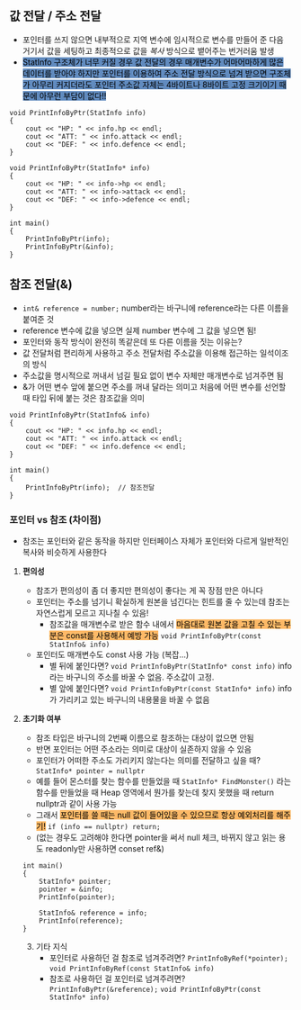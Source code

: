 ## 값 전달 / 주소 전달
-  포인터를 쓰지 않으면 내부적으로 지역 변수에 임시적으로 변수를 만들어 준 다음 거기서 값을 세팅하고 최종적으로 값을 _복사_ 방식으로 뱉어주는 번거러움 발생
- <mark style="background: #0E4F9FA6;">StatInfo 구조체가 너무 커질 경우 값 전달의 경우 매개변수가 어마어마하게 많은 데이터를 받아야 하지만 포인터를 이용하여 주소 전달 방식으로 넘겨 받으면 구조체가 아무리 커지더라도 포인터 주소값 자체는 4바이트나 8바이트 고정 크기이기 때문에 아무런 부담이 없다!!</mark>
```
void PrintInfoByPtr(StatInfo info)
{
	cout << "HP: " << info.hp << endl;
	cout << "ATT: " << info.attack << endl;
	cout << "DEF: " << info.defence << endl;
}

void PrintInfoByPtr(StatInfo* info)
{
	cout << "HP: " << info->hp << endl;
	cout << "ATT: " << info->attack << endl;
	cout << "DEF: " << info->defence << endl;
}

int main()
{
	PrintInfoByPtr(info);
	PrintInfoByPtr(&info);
}
```

## 참조 전달(&)
- `int& reference = number;` number라는 바구니에 reference라는 다른 이름을 붙여준 것
- reference 변수에 값을 넣으면 실제 number 변수에 그 값을 넣으면 됨!
- 포인터와 동작 방식이 완전히 똑같은데 또 다른 이름을 짓는 이유는?
- 값 전달처럼 편리하게 사용하고 주소 전달처럼 주소값을 이용해 접근하는 일석이조의 방식
- 주소값을 명시적으로 꺼내서 넘길 필요 없이 변수 자체만 매개변수로 넘겨주면 됨
- &가 어떤 변수 앞에 붙으면 주소를 꺼내 달라는 의미고 처음에 어떤 변수를 선언할 때 타입 뒤에 붙는 것은 참조값을 의미
```
void PrintInfoByPtr(StatInfo& info)
{
	cout << "HP: " << info.hp << endl;
	cout << "ATT: " << info.attack << endl;
	cout << "DEF: " << info.defence << endl;
}

int main()
{
	PrintInfoByPtr(info);  // 참조전달
}
```


### 포인터 vs 참조 (차이점)
- 참조는 포인터와 같은 동작을 하지만 인터페이스 자체가 포인터와 다르게 일반적인 복사와 비슷하게 사용한다
1. **편의성**
	- 참조가 편의성이 좀 더 좋지만 편의성이 좋다는 게 꼭 장점 만은 아니다
	- 포인터는 주소를 넘기니 확실하게 원본을 넘긴다는 힌트를 줄 수 있는데 참조는 자연스럽게 모르고 지나칠 수 있음!
		- 참조값을 매개변수로 받은 함수 내에서 <mark style="background: #FFAB45CF;">마음대로 원본 값을 고칠 수 있는 부분은 const를 사용해서 예방 가능</mark> `void PrintInfoByPtr(const StatInfo& info)`
	- 포인터도 매개변수도 const 사용 가능 (복잡...)
		- 별 뒤에 붙인다면? `void PrintInfoByPtr(StatInfo* const info)` info 라는 바구니의 주소를 바꿀 수 없음. 주소값이 고정.
		- 별 앞에 붙인다면? `void PrintInfoByPtr(const StatInfo* info)` info가 가리키고 있는 바구니의 내용물을 바꿀 수 없음
	
2. **초기화 여부**
	- 참조 타입은 바구니의 2번째 이름으로 참조하는 대상이 없으면 안됨
	- 반면 포인터는 어떤 주소라는 의미로 대상이 실존하지 않을 수 있음
	- 포인터가 어떠한 주소도 가리키지 않는다는 의미를 전달하고 싶을 때? `StatInfo* pointer = nullptr`
	- 예를 들어 몬스터를 찾는 함수를 만들었을 때 `StatInfo* FindMonster()` 라는 함수를 만들었을 때 Heap 영역에서 뭔가를 찾는데 찾지 못했을 때 return nullptr과 같이 사용 가능
	- 그래서 <mark style="background: #FFAB45CF;">포인터를 쓸 때는 null 값이 들어있을 수 있으므로 항상 예외처리를 해주기!</mark> `if (info == nullptr) return;`
	- (없는 경우도 고려해야 한다면 pointer을 써서 null 체크, 바뀌지 않고 읽는 용도 readonly만 사용하면 conset ref&)
	```
	int main()
	{
		StatInfo* pointer;
		pointer = &info;
		PrintInfo(pointer);

		StatInfo& reference = info;
		PrintInfo(reference);
	}
	```
	3. 기타 지식
		- 포인터로 사용하던 걸 참조로 넘겨주려면? `PrintInfoByRef(*pointer);`  `void PrintInfoByRef(const StatInfo& info)`
		- 참조로 사용하던 걸 포인터로 넘겨주려면? ``PrintInfoByPtr(&reference);``    `void PrintInfoByPtr(const StatInfo* info)`